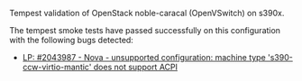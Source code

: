 Tempest validation of OpenStack noble-caracal (OpenVSwitch) on s390x.

The tempest smoke tests have passed successfully on this configuration with the
following bugs detected:

- [LP: #2043987 - Nova - unsupported configuration: machine type 's390-ccw-virtio-mantic' does not support ACPI](https://launchpad.net/bugs/2043987)
